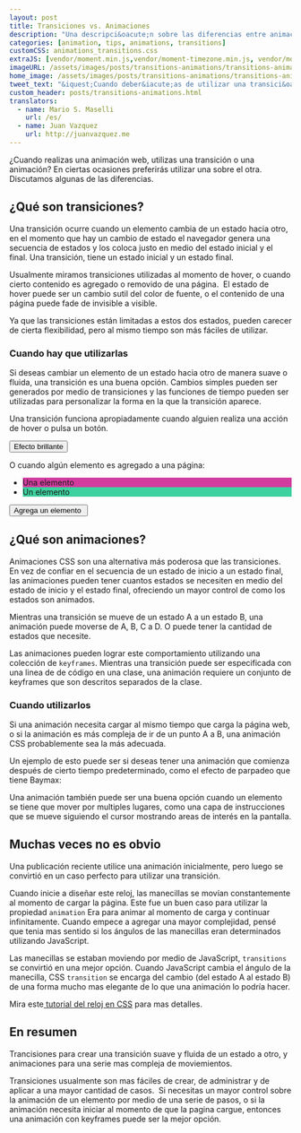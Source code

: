 ```yaml
---
layout: post
title: Transiciones vs. Animaciones
description: "Una descripci&oacute;n sobre las diferencias entre animaciones y transiciones dentro de la animaci&oacute;n web."
categories: [animation, tips, animations, transitions]
customCSS: animations_transitions.css
extraJS: [vendor/moment.min.js,vendor/moment-timezone.min.js, vendor/moment-timezone-with-data-2010-2020.min.js, custom/list_items.js, custom/clocks.js]
imageURL: /assets/images/posts/transitions-animations/transitions-animations.gif
home_image: /assets/images/posts/transitions-animations/transitions-animations.png
tweet_text: "&iquest;Cuando deber&iacute;as de utilizar una transici&oacute;n y cuando deber&iacute;as de utilizar una animaci&oacute;n?"
custom_header: posts/transitions-animations.html
translators:
  - name: Mario S. Maselli
    url: /es/
  - name: Juan Vazquez
    url: http://juanvazquez.me
---
```


&iquest;Cuando realizas una animaci&oacute;n web, utilizas una transici&oacute;n o una animaci&oacute;n? En ciertas ocasiones preferir&aacute;s utilizar una sobre el otra. Discutamos algunas de las diferencias.

## &iquest;Qu&eacute; son transiciones?

Una transici&oacute;n ocurre cuando un elemento cambia de un estado hacia otro, en el momento que hay un cambio de estado el navegador genera una secuencia de estados y los coloca&nbsp;justo en medio del estado inicial y el final. Una transici&oacute;n, tiene un estado inicial y un estado final.

Usualmente miramos transiciones utilizadas al momento de hover, o cuando cierto contenido es agregado o removido de una p&aacute;gina.&nbsp; El estado de hover puede ser un cambio sutil del color de fuente, o el contenido de una p&aacute;gina puede fade de invisible a visible.

Ya que las transiciones est&aacute;n limitadas a estos dos estados, pueden carecer de cierta flexibilidad, pero al mismo tiempo son m&aacute;s f&aacute;ciles de utilizar.

### Cuando hay que utilizarlas

Si deseas cambiar un elemento de un estado hacia otro de manera suave o fluida, una transici&oacute;n es una buena opci&oacute;n. Cambios simples pueden ser generados por medio de transiciones y las funciones de tiempo pueden ser utilizadas para personalizar la forma en la que la transici&oacute;n aparece.&nbsp;

Una transici&oacute;n funciona apropiadamente cuando alguien realiza una acci&oacute;n de hover o pulsa un bot&oacute;n.&nbsp;

<section class="shiny demo-container tap-to-activate"><button>Efecto brillante</button></section>

O cuando alg&uacute;n elemento es agregado a una p&aacute;gina:

<section class="add-to-list swing demo-container">
<ul><li class="show" style="background-color: #d13c9e;">Una elemento&nbsp;</li><li class="show" style="background-color: #3cd19e;">Un elemento&nbsp;</li>
</ul>
<button>Agrega un elemento&nbsp;</button></section>

## &iquest;Qu&eacute; son animaciones?

Animaciones CSS son una alternativa m&aacute;s poderosa que las transiciones. En vez de confiar en el secuencia de un estado de inicio a un estado final, las animaciones pueden tener cuantos estados se necesiten en medio del estado de inicio y el estado final, ofreciendo un mayor control de como los estados son animados.

Mientras una transici&oacute;n se mueve de un estado A a un estado B, una animaci&oacute;n puede moverse de A, B, C a D. O puede tener la cantidad de estados que necesite.&nbsp;

Las animaciones pueden lograr este comportamiento utilizando una colecci&oacute;n de `keyframes`. Mientras una transici&oacute;n puede ser especificada con una linea de de c&oacute;digo en una clase, una animaci&oacute;n requiere un conjunto de keyframes que son descritos separados de la clase.

### Cuando utilizarlos

Si una animaci&oacute;n necesita cargar al mismo tiempo que carga la p&aacute;gina web, o si la animaci&oacute;n es m&aacute;s compleja de ir de un punto A a B, una animaci&oacute;n CSS probablemente sea la m&aacute;s adecuada.

Un ejemplo de esto puede ser si deseas tener una animaci&oacute;n que comienza despu&eacute;s de cierto tiempo predeterminado, como el efecto de parpadeo que tiene Baymax:

<section class="demo-container baymax-container"><a href="http://codepen.io/donovanh/full/ZYaMjw/" class="baymax"></a></section>

Una animaci&oacute;n tambi&eacute;n puede ser una buena opci&oacute;n cuando un elemento se tiene que mover por multiples lugares, como una capa de instrucciones que se mueve siguiendo el cursor mostrando areas de inter&eacute;s en la pantalla.

## Muchas veces no es obvio

Una publicaci&oacute;n reciente utilice una animaci&oacute;n inicialmente, pero luego se convirti&oacute; en un caso perfecto para utilizar una transici&oacute;n.

<div class="demo-container clocks single local bounce"> <article class="clock station"><div class="hours-container"> <div class="hours angled"></div> </div> <div class="minutes-container"> <div class="minutes angled"></div> </div> <div class="seconds-container"> <div class="seconds"></div> </div> </article></div>

Cuando inicie a dise&ntilde;ar este reloj, las manecillas se mov&iacute;an constantemente al momento de cargar la p&aacute;gina. Este fue un buen caso para utilizar la propiedad `animation` Era para animar al momento de carga y continuar infinitamente. Cuando empece a agregar una mayor complejidad, pens&eacute; que tenia mas sentido si los &aacute;ngulos de las manecillas eran determinados utilizando JavaScript.&nbsp;

Las manecillas se estaban moviendo por medio de JavaScript, `transitions` se convirti&oacute; en una mejor opci&oacute;n. Cuando JavaScript cambia el &aacute;ngulo de la manecilla, CSS `transition` se encarga del cambio (del estado A al estado B) de una forma mucho mas elegante de lo que una animaci&oacute;n lo podr&iacute;a hacer.

Mira este[ tutorial del reloj en CSS](/clocks/) para mas detalles.

## En resumen

Trancisiones para crear una transici&oacute;n suave y fluida de un estado a otro, y animaciones para una serie mas compleja de moviemientos.

Transiciones usualmente son mas f&aacute;ciles de crear, de administrar y de aplicar a una mayor cantidad de casos.&nbsp; Si necesitas un mayor control sobre la animaci&oacute;n de un elemento por medio de una serie de pasos, o si la animaci&oacute;n necesita iniciar al momento de que la pagina cargue, entonces una animaci&oacute;n con keyframes puede ser la mejor opci&oacute;n.

